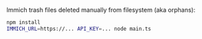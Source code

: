 Immich trash files deleted manually from filesystem (aka orphans):
```sh
npm install
IMMICH_URL=https://... API_KEY=... node main.ts
```
